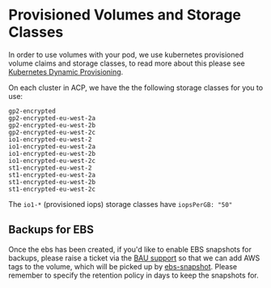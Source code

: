 # Provisioned Volumes and Storage Classes

In order to use volumes with your pod, we use kubernetes provisioned volume claims and storage classes, to read more about this please see [Kubernetes Dynamic Provisioning](https://kubernetes.io/docs/concepts/storage/dynamic-provisioning/).

On each cluster in ACP, we have the the following storage classes for you to use:

```
gp2-encrypted
gp2-encrypted-eu-west-2a
gp2-encrypted-eu-west-2b
gp2-encrypted-eu-west-2c
io1-encrypted-eu-west-2
io1-encrypted-eu-west-2a
io1-encrypted-eu-west-2b
io1-encrypted-eu-west-2c
st1-encrypted-eu-west-2
st1-encrypted-eu-west-2a
st1-encrypted-eu-west-2b
st1-encrypted-eu-west-2c
```

The `io1-*` (provisioned iops) storage classes have `iopsPerGB: "50"`

## Backups for EBS

Once the ebs has been created, if you'd like to enable EBS snapshots for backups, please raise a ticket via the [BAU support](https://github.com/UKHomeOffice/application-container-platform-bau) so that we can add AWS tags to the volume, which will be picked up by [ebs-snapshot](https://github.com/UKHomeOffice/docker-ebs-snapshot). Please remember to specify the retention policy in days to keep the snapshots for.

